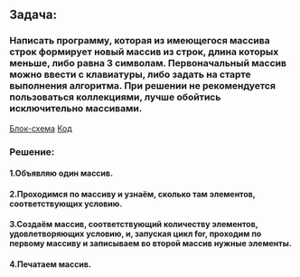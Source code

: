 ## Задача:
 ### Написать программу, которая из имеющегося массива строк формирует новый массив из строк, длина которых меньше, либо равна 3 символам. Первоначальный массив можно ввести с клавиатуры, либо задать на старте выполнения алгоритма. При решении не рекомендуется пользоваться коллекциями, лучше обойтись исключительно массивами.
 [Блок-схема](block_diagram.drawio)  [Код](Finish01/Program.cs)

 ### Решение:
 #### 1.Объявляю один массив.
 #### 2.Проходимся по массиву и узнаём, сколько там элементов, соответствующих условию. 
 #### 3.Создаём массив, соответствующий количеству элементов, удовлетворяющих условию, и, запуская цикл for, проходим по первому массиву и записываем во второй массив нужные элементы.
 #### 4.Печатаем массив.
